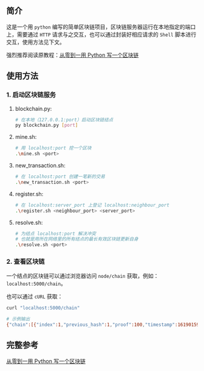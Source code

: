 ## 简介

这是一个用 `python` 编写的简单区块链项目，区块链服务器运行在本地指定的端口上，需要通过 `HTTP` 请求与之交互，也可以通过封装好相应请求的 `Shell` 脚本进行交互，使用方法见下文。  

强烈推荐阅读原教程：[从零到一用 Python 写一个区块链](https://juejin.cn/post/6844903508060143630#heading-13)  

## 使用方法

### 1. 启动区块链服务

1. blockchain.py:  
    ```bash
    # 在本地（127.0.0.1:port）启动区块链结点
    py blockchain.py [port]
    ```

2. mine.sh:  
    ```bash
    # 用 localhost:port 挖一个区块
    .\mine.sh <port>
    ```

3. new_transaction.sh:  
    ```bash
    # 在 localhost:port 创建一笔新的交易
    .\new_transaction.sh <port>
    ```

4. register.sh:  
    ```bash
    # 在 localhost:server_port 上登记 localhost:neighbour_port
    .\register.sh <neighbour_port> <server_port>
    ```

5. resolve.sh:  
    ```bash
    # 为结点 localhost:port 解决冲突
    # 也就是用所在网络里的所有结点的最长有效区块链更新自身
    .\resolve.sh <port>
    ```

### 2. 查看区块链

一个结点的区块链可以通过浏览器访问 `node/chain` 获取，例如：`localhost:5000/chain`。  

也可以通过 `cURL` 获取：  
```bash
curl "localhost:5000/chain"

# 示例输出
{"chain":[{"index":1,"previous_hash":1,"proof":100,"timestamp":1619015964.2798216,"transactions":[]}],"length":1}
```

## 完整参考
[从零到一用 Python 写一个区块链](https://juejin.cn/post/6844903508060143630#heading-13)